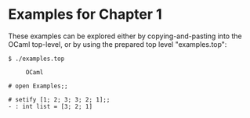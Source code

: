 Examples for Chapter 1
======================

These examples can be explored either by copying-and-pasting into the OCaml
top-level, or by using the prepared top level "examples.top":

```
$ ./examples.top 

     OCaml

# open Examples;;

# setify [1; 2; 3; 3; 2; 1];;
- : int list = [3; 2; 1]
```

